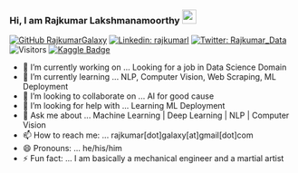 ### Hi, I am Rajkumar Lakshmanamoorthy <img src="https://media.giphy.com/media/hvRJCLFzcasrR4ia7z/giphy.gif" width="25px">


[![GitHub RajkumarGalaxy](https://img.shields.io/github/followers/RajkumarGalaxy?label=follow&style=social)](https://github.com/RajkumarGalaxy)
[![Linkedin: rajkumarl](https://img.shields.io/badge/-rajkumarl-blue?style=flat-square&logo=Linkedin&logoColor=white&link=https://www.linkedin.com/in/rajkumarl/)](https://www.linkedin.com/in/rajkumarl/)
[![Twitter: Rajkumar_Data](https://img.shields.io/twitter/follow/rajkumar_data?style=social)](https://twitter.com/Rajkumar_Data)
![Visitors](https://visitor-badge.glitch.me/badge?page_id=RajkumarGalaxy&left_color=gray&right_color=blue)
[![Kaggle Badge](https://img.shields.io/badge/Kaggle-20BEFF?style=for-the-badge&logo=Kaggle&logoColor=white)](https://kaggle.com/rajkumarl)


- 🔭 I’m currently working on ... Looking for a job in Data Science Domain
- 🌱 I’m currently learning ... NLP, Computer Vision, Web Scraping, ML Deployment
- 👯 I’m looking to collaborate on ... AI for good cause
- 🤔 I’m looking for help with ... Learning ML Deployment
- 💬 Ask me about ... Machine Learning | Deep Learning | NLP | Computer Vision
- 📫 How to reach me: ... rajkumar[dot]galaxy[at]gmail[dot]com
- 😄 Pronouns: ... he/his/him
- ⚡ Fun fact: ... I am basically a mechanical engineer and a martial artist
